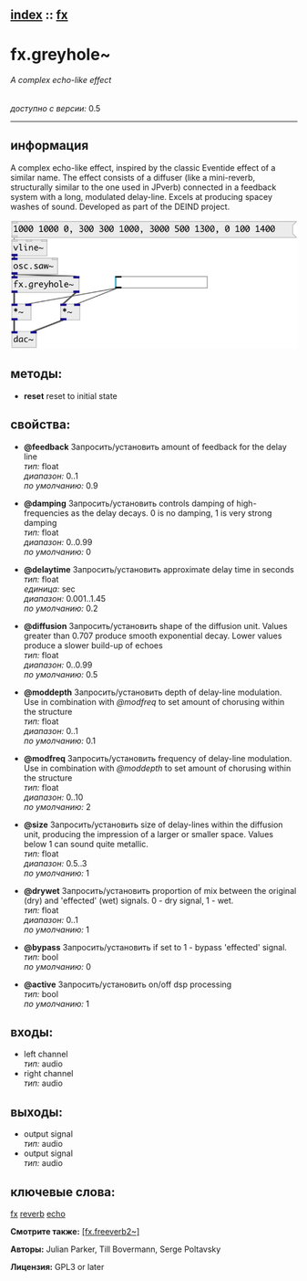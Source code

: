 [index](index.html) :: [fx](category_fx.html)
---

# fx.greyhole~

###### A complex echo-like effect

*доступно с версии:* 0.5

---


## информация
A complex echo-like effect, inspired by the classic Eventide effect of a similar name. The effect consists of a diffuser (like a mini-reverb, structurally similar to the one used in JPverb) connected in a feedback system with a long, modulated delay-line. Excels at producing spacey washes of sound. Developed as part of the DEIND project.


[![example](../examples/img/fx.greyhole~.jpg)](../examples/pd/fx.greyhole~.pd)





## методы:

* **reset**
reset to initial state<br>




## свойства:

* **@feedback** 
Запросить/установить amount of feedback for the delay line<br>
_тип:_ float<br>
_диапазон:_ 0..1<br>
_по умолчанию:_ 0.9<br>

* **@damping** 
Запросить/установить controls damping of high-frequencies as the delay decays. 0 is no damping, 1 is
very strong damping<br>
_тип:_ float<br>
_диапазон:_ 0..0.99<br>
_по умолчанию:_ 0<br>

* **@delaytime** 
Запросить/установить approximate delay time in seconds<br>
_тип:_ float<br>
_единица:_ sec<br>
_диапазон:_ 0.001..1.45<br>
_по умолчанию:_ 0.2<br>

* **@diffusion** 
Запросить/установить shape of the diffusion unit. Values greater than 0.707 produce smooth
exponential decay. Lower values produce a slower build-up of echoes<br>
_тип:_ float<br>
_диапазон:_ 0..0.99<br>
_по умолчанию:_ 0.5<br>

* **@moddepth** 
Запросить/установить depth of delay-line modulation. Use in combination with *@modfreq* to set
amount of chorusing within the structure<br>
_тип:_ float<br>
_диапазон:_ 0..1<br>
_по умолчанию:_ 0.1<br>

* **@modfreq** 
Запросить/установить frequency of delay-line modulation. Use in combination with *@moddepth* to set
amount of chorusing within the structure<br>
_тип:_ float<br>
_диапазон:_ 0..10<br>
_по умолчанию:_ 2<br>

* **@size** 
Запросить/установить size of delay-lines within the diffusion unit, producing the impression of a
larger or smaller space. Values below 1 can sound quite metallic.<br>
_тип:_ float<br>
_диапазон:_ 0.5..3<br>
_по умолчанию:_ 1<br>

* **@drywet** 
Запросить/установить proportion of mix between the original (dry) and &#39;effected&#39; (wet) signals. 0 -
dry signal, 1 - wet.<br>
_тип:_ float<br>
_диапазон:_ 0..1<br>
_по умолчанию:_ 1<br>

* **@bypass** 
Запросить/установить if set to 1 - bypass &#39;effected&#39; signal.<br>
_тип:_ bool<br>
_по умолчанию:_ 0<br>

* **@active** 
Запросить/установить on/off dsp processing<br>
_тип:_ bool<br>
_по умолчанию:_ 1<br>



## входы:

* left channel<br>
_тип:_ audio
* right channel<br>
_тип:_ audio



## выходы:

* output signal<br>
_тип:_ audio
* output signal<br>
_тип:_ audio



## ключевые слова:

[fx](keywords/fx.html)
[reverb](keywords/reverb.html)
[echo](keywords/echo.html)



**Смотрите также:**
[\[fx.freeverb2~\]](fx.freeverb2~.html)




**Авторы:** Julian Parker, Till Bovermann, Serge Poltavsky




**Лицензия:** GPL3 or later





